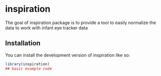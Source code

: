 
<!-- README.md is generated from README.Rmd. Please edit that file -->

# inspiration

<!-- badges: start -->
<!-- badges: end -->

The goal of inspiration package is to provide a tool to easily normalize
the data to work with infant eye tracker data

## Installation

You can install the development version of inspiration like so:

``` r
library(inspiration)
## basic example code
```
